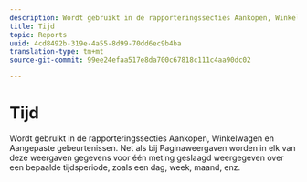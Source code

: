 ```yaml
---
description: Wordt gebruikt in de rapporteringssecties Aankopen, Winkelwagen en Aangepaste gebeurtenissen. Net als bij Paginaweergaven worden in elk van deze weergaven gegevens voor één meting geslaagd weergegeven over een bepaalde tijdsperiode, zoals een dag, week, maand, enz.
title: Tijd
topic: Reports
uuid: 4cd8492b-319e-4a55-8d99-70dd6ec9b4ba
translation-type: tm+mt
source-git-commit: 99ee24efaa517e8da700c67818c111c4aa90dc02

---
```



# Tijd

Wordt gebruikt in de rapporteringssecties Aankopen, Winkelwagen en Aangepaste gebeurtenissen. Net als bij Paginaweergaven worden in elk van deze weergaven gegevens voor één meting geslaagd weergegeven over een bepaalde tijdsperiode, zoals een dag, week, maand, enz.

